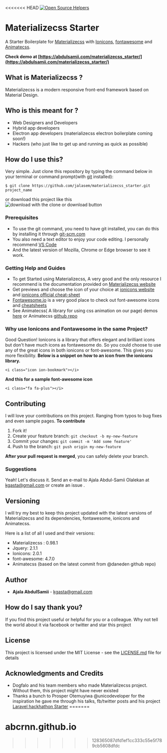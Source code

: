 <<<<<<< HEAD
[![Open Source Helpers](https://www.codetriage.com/steemgigs/steemgigs/badges/users.svg)](https://www.codetriage.com/steemgigs/steemgigs)

# Materializecss Starter

A Starter Boilerplate for [Materializecss](http://materializecss.com) with  [Ionicons](http://ionicons.com), [fontawesome](http://fontawesome.io/) and [Animatecss](https://daneden.github.io/animate.css/).

**Check demo at [https://abdulsamii.com/materializecss_starter/](https://abdulsamii.com/materializecss_starter/)**

## What is Materializecss ?
Materializecss is a modern responsive front-end framework based on Material Design.

## Who is this meant for ?
- Web Designers and Developers
- Hybrid app developers
- Electron app developers (materializecss electron boilerplate coming soon!)
- Hackers (who just like to get up and running as quick as possible)

## How do I use this?
Very simple. Just clone this repository by typing the command below in your terminal or command prompt(with [git](http://git-scm.com) installed):
```
$ git clone https://github.com/jalasem/materializecss_starter.git project_name
```
or download this project like this ![download with the clone or download button](https://cloud.githubusercontent.com/assets/11811904/23846552/3dc3b60c-07ce-11e7-9c4e-27f2f7bef2ee.png)

### Prerequisites

- To use the git command, you need to have git installed, you can do this by installing it through [git-scm.com](http://git-scm.com)
- You also need a text editor to enjoy your code editing. I personally recommend [VS Code](http://code.visualstudio.com)
- And the latest version of Mozilla, Chrome or Edge browser to see it work.


### Getting Help and Guides

- To get Started using Materializecss, A very good and the only resource I recommend is the documentation provided on [Materializecss website](http://materializecss.com)
- Get previews and choose the icon of your choice at [ionicons website](http://ionicons.com) and [ionicons official cheat-sheet](http://ionicons.com/cheatsheet.html)
- [Fontawesome.io](http://fontawesome.io/) is a very good place to check out font-awesome icons and [cheatsheets](http://fontawesome.io/cheatsheet/)
- See Animatecss( A library for using css animation on our page) demos [here](https://daneden.github.io/animate.css/) or Animatecss [github repo](http://github.com/daneden/animate.css)

### Why use Ionicons and Fontawesome in the same Project?

Good Question! Ionicons is a library that offers elegant and brilliant icons but don't have much icons as fontawesome do. So you could choose to use any of the great icons in both ionicons or font-awesome. This gives you more flexibility.
**Below is a snippet on how to an icon from the ionicons library.**
```
<i class="icon ion-bookmark"></i>
```
**And this for a sample font-awesome icon**
```
<i class="fa fa-plus"></i>
```

## Contributing
I will love your contributions on this project. Ranging from typos to bug fixes and even sample pages.
**To contribute**

1. Fork it!
2. Create your feature branch: `git checkout -b my-new-feature`
3. Commit your changes: `git commit -m 'Add some feature'`
4. Push to the branch: `git push origin my-new-feature`

**After your pull request is merged**, you can safely delete your branch.

### Suggestions
Yeah! Let's discuss it. Send an e-mail to Ajala Abdul-Samii Olalekan at kgasta@gmail.com or create an issue .

## Versioning
I will try my best to keep this project updated with the latest versions of Materializecss and its dependencies, fontawesome, ionicons and Animatecss.

Here is a list of all I used and their versions:
- Materializecss : 0.98.1
- Jquery: 2.1.1
- Ionicons: 2.0.1
- font-awesome: 4.7.0
- Animatecss (based on the latest commit from @daneden github repo)

## Author

* **Ajala AbdulSamii** - kgasta@gmail.com

## How do I say thank you?

If you find this project useful or helpful for you or a colleague. Why not tell the world about it via facebook or twitter and star this project

## License

This project is licensed under the MIT License - see the [LICENSE.md](LICENSE.md) file for details

## Acknowledgments and Credits

* Dogfalo and his team members who made Materializecss project. Without them, this project might have never existed
* Thanks a bunch to Prosper Otemuyiwa @unicodeveloper for the inspiration he gave me through his talks, fb/twitter posts and his project [Laravel hackhathon Starter](https://github.com/unicodeveloper/laravel-hackathon-starter)
=======
# abcrnn.github.io
>>>>>>> 128365087dfd1ef1cc333c55e5f789cb5608dfdc
